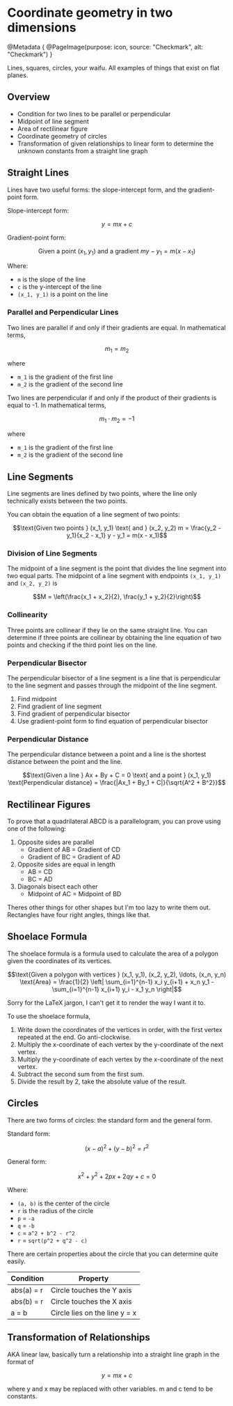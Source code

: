 # Coordinate geometry in two dimensions

@Metadata {
    @PageImage(purpose: icon, source: "Checkmark", alt: "Checkmark")
}

Lines, squares, circles, your waifu. All examples of things that exist on flat planes.

## Overview
- Condition for two lines to be parallel or perpendicular
- Midpoint of line segment
- Area of rectilinear figure
- Coordinate geometry of circles
- Transformation of given relationships to linear form to determine the unknown constants from a straight line graph

## Straight Lines

Lines have two useful forms: the slope-intercept form, and the gradient-point form.

Slope-intercept form:
```math
y = mx + c
```

Gradient-point form:
```math
\text{Given a point } (x_1, y_1) \text{ and a gradient } m

y - y_1 = m(x - x_1)
```

Where:
- `m` is the slope of the line
- `c` is the y-intercept of the line
- `(x_1, y_1)` is a point on the line

### Parallel and Perpendicular Lines

Two lines are parallel if and only if their gradients are equal. In mathematical terms,
```math
m_1 = m_2
```
where
- `m_1` is the gradient of the first line
- `m_2` is the gradient of the second line

Two lines are perpendicular if and only if the product of their gradients is equal to -1. In mathematical terms,
```math
m_1 \cdot m_2 = -1
```
where
- `m_1` is the gradient of the first line
- `m_2` is the gradient of the second line

## Line Segments

Line segments are lines defined by two points, where the line only technically exists between the two points.

You can obtain the equation of a line segment of two points:
```math
\text{Given two points } (x_1, y_1) \text{ and } (x_2, y_2)

m = \frac{y_2 - y_1}{x_2 - x_1}

y - y_1 = m(x - x_1)
```

### Division of Line Segments

The midpoint of a line segment is the point that divides the line segment into two equal parts. The midpoint of 
a line segment with endpoints `(x_1, y_1)` and `(x_2, y_2)` is
```math
M = \left(\frac{x_1 + x_2}{2}, \frac{y_1 + y_2}{2}\right)
```

### Collinearity

Three points are collinear if they lie on the same straight line. You can determine if three points are collinear by
obtaining the line equation of two points and checking if the third point lies on the line.

### Perpendicular Bisector

The perpendicular bisector of a line segment is a line that is perpendicular to the line segment and passes through
the midpoint of the line segment.

1. Find midpoint
2. Find gradient of line segment
3. Find gradient of perpendicular bisector
4. Use gradient-point form to find equation of perpendicular bisector

### Perpendicular Distance

The perpendicular distance between a point and a line is the shortest distance between the point and the line.

```math
\text{Given a line } Ax + By + C = 0 \text{ and a point } (x_1, y_1)

\text{Perpendicular distance} = \frac{|Ax_1 + By_1 + C|}{\sqrt{A^2 + B^2}}
```

## Rectilinear Figures

To prove that a quadrilateral ABCD is a parallelogram, you can prove using one of the following:
1. Opposite sides are parallel
    - Gradient of AB = Gradient of CD
    - Gradient of BC = Gradient of AD
2. Opposite sides are equal in length
    - AB = CD
    - BC = AD
3. Diagonals bisect each other
    - Midpoint of AC = Midpoint of BD

Theres other things for other shapes but I'm too lazy to write them out. Rectangles have four right angles, things like that.

## Shoelace Formula

The shoelace formula is a formula used to calculate the area of a polygon given the coordinates of its vertices.

```math
\text{Given a polygon with vertices } (x_1, y_1), (x_2, y_2), \ldots, (x_n, y_n)

\text{Area} = \frac{1}{2} \left| \sum_{i=1}^{n-1} x_i y_{i+1} + x_n y_1 - \sum_{i=1}^{n-1} x_{i+1} y_i - x_1 y_n \right|
```

Sorry for the LaTeX jargon, I can't get it to render the way I want it to.

To use the shoelace formula,
1. Write down the coordinates of the vertices in order, with the first vertex repeated at the end. Go anti-clockwise.
2. Multiply the x-coordinate of each vertex by the y-coordinate of the next vertex.
3. Multiply the y-coordinate of each vertex by the x-coordinate of the next vertex.
4. Subtract the second sum from the first sum.
5. Divide the result by 2, take the absolute value of the result.

## Circles

There are two forms of circles: the standard form and the general form.

Standard form:
```math
(x - a)^2 + (y - b)^2 = r^2
```

General form:
```math
x^2 + y^2 + 2px + 2qy + c = 0
```

Where:
- `(a, b)` is the center of the circle
- `r` is the radius of the circle
- `p` = `-a`
- `q` = `-b`
- `c` = `a^2 + b^2 - r^2`
- `r` = `sqrt(p^2 + q^2 - c)`

There are certain properties about the circle that you can determine quite easily.

| Condition | Property |
|-----------|----------|
| abs(a) = r | Circle touches the Y axis |
| abs(b) = r | Circle touches the X axis |
| a = b | Circle lies on the line y = x |

## Transformation of Relationships

AKA linear law, basically turn a relationship into a straight line graph in the format of
```math
y = mx + c
```
where y and x may be replaced with other variables. m and c tend to be constants.